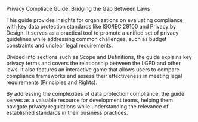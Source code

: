 Privacy Compliace Guide: Bridging the Gap Between Laws

This guide provides insights for organizations on evaluating compliance with key data protection standards like ISO/IEC 29100 and Privacy by Design. It serves as a practical tool to promote a unified set of privacy guidelines while addressing common challenges, such as budget constraints and unclear legal requirements.

Divided into sections such as Scope and Definitions, the guide explains key privacy terms and covers the relationship between the LGPD and other laws. It also features an interactive game that allows users to compare compliance frameworks and assess their effectiveness in meeting legal requirements (Principles and Rights).

By addressing the complexities of data protection compliance, the guide serves as a valuable resource for development teams, helping them navigate privacy regulations while understanding the relevance of established standards in their business practices.